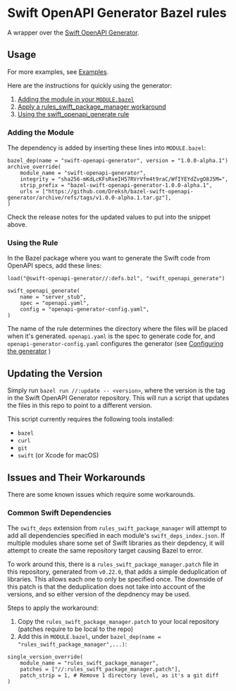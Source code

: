 Swift OpenAPI Generator Bazel rules
===================================

A wrapper over the [Swift OpenAPI Generator](https://github.com/apple/swift-openapi-generator/tree/main).

Usage
-----

For more examples, see [Examples](./examples).

Here are the instructions for quickly using the generator:
1. [Adding the module in your `MODULE.bazel`](#adding-the-module)
2. [Apply a rules\_swift\_package\_manager workaround](#common-swift-dependencies)
3. [Using the swift\_openapi\_generate rule](#using-the-rule)

### Adding the Module

The dependency is added by inserting these lines into `MODULE.bazel`:
```skylark
bazel_dep(name = "swift-openapi-generator", version = "1.0.0-alpha.1")
archive_override(
    module_name = "swift-openapi-generator",
    integrity = "sha256-mKdLcKFsRxeIH57RVrVfm4t9raC/WfIYEYdZvgO8J5M=",
    strip_prefix = "bazel-swift-openapi-generator-1.0.0-alpha.1",
    urls = ["https://github.com/Dreksh/bazel-swift-openapi-generator/archive/refs/tags/v1.0.0-alpha.1.tar.gz"],
)
```

Check the release notes for the updated values to put into the snippet above.

### Using the Rule

In the Bazel package where you want to generate the Swift code from OpenAPI specs, add these lines:
```skylark
load("@swift-openapi-generator//:defs.bzl", "swift_openapi_generate")

swift_openapi_generate(
    name = "server_stub",
    spec = "openapi.yaml",
    config = "openapi-generator-config.yaml",
)
```

The name of the rule determines the directory where the files will be placed when it's generated.
`openapi.yaml` is the spec to generate code for, and `openapi-generator-config.yaml` configures
the generator (see [Configuring the generator](https://swiftpackageindex.com/apple/swift-openapi-generator/1.0.0-alpha.1/documentation/swift-openapi-generator/configuring-the-generator) )

Updating the Version
--------------------

Simply run `bazel run //:update -- <version>`, where the version is the tag in the Swift OpenAPI Generator repository.
This will run a script that updates the files in this repo to point to a different version.

This script currently requires the following tools installed:
- `bazel`
- `curl`
- `git`
- `swift` (or Xcode for macOS)

Issues and Their Workarounds
----------------------------

There are some known issues which require some workarounds.

### Common Swift Dependencies

The `swift_deps` extension from `rules_swift_package_manager` will attempt to add all dependencies specified
in each module's `swift_deps_index.json`. If multiple modules share some set of Swift libraries as their
depdency, it will attempt to create the same repository target causing Bazel to error.

To work around this, there is a `rules_swift_package_manager.patch` file in this repository, generated from
`v0.22.0`, that adds a simple deduplication of libraries. This allows each one to only be specified once.
The downside of this patch is that the deduplication does not take into account of the versions, and so either
version of the depdnency may be used.

Steps to apply the workaround:
1. Copy the `rules_swift_package_manager.patch` to your local repository (patches require to be local to the repo)
2. Add this in `MODULE.bazel`, under `bazel_dep(name = "rules_swift_package_manager",...)`:
```skylark
single_version_override(
    module_name = "rules_swift_package_manager",
    patches = ["//:rules_swift_package_manager.patch"],
    patch_strip = 1, # Remove 1 directory level, as it's a git diff
)
```
